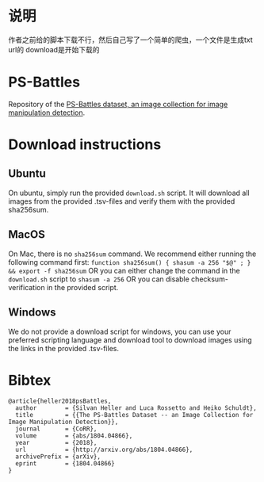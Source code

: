 # 说明
作者之前给的脚本下载不行，然后自己写了一个简单的爬虫，一个文件是生成txt url的 download是开始下载的

# PS-Battles
Repository of the [PS-Battles dataset, an image collection for image manipulation detection](https://arxiv.org/abs/1804.04866).

# Download instructions

## Ubuntu
On ubuntu, simply run the provided ```download.sh``` script. It will download all images from the provided .tsv-files and verify them with the provided sha256sum.

## MacOS
On Mac, there is no ```sha256sum``` command.
 We recommend either running the following command first: ```function sha256sum() { shasum -a 256 "$@" ; } && export -f sha256sum```
 OR you can either change the command in the ```download.sh``` script to ```shasum -a 256```
 OR you can disable checksum-verification in the provided script.

## Windows
We do not provide a download script for windows, you can use your preferred scripting language and download tool to download images using the links in the provided .tsv-files.

# Bibtex
```
@article{heller2018psBattles,
  author        = {Silvan Heller and Luca Rossetto and Heiko Schuldt},
  title         = {{The PS-Battles Dataset -- an Image Collection for Image Manipulation Detection}},
  journal       = {CoRR},
  volume        = {abs/1804.04866},
  year          = {2018},
  url           = {http://arxiv.org/abs/1804.04866},
  archivePrefix = {arXiv},
  eprint        = {1804.04866}
}
```
